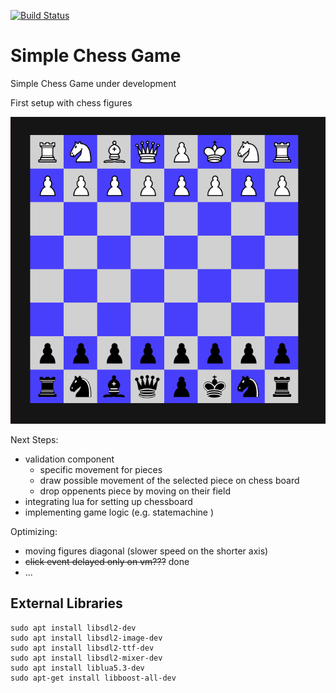 
[![Build Status](https://dev.azure.com/thomassedlmair/SimpleChess/_apis/build/status/ThoSe1990.SimpleChess?branchName=master)](https://dev.azure.com/thomassedlmair/SimpleChess/_build/latest?definitionId=3&branchName=master)


# Simple Chess Game 

Simple Chess Game under development
  
First setup with chess figures 

![first setup](./screenshots/first_setup.PNG)


Next Steps:
- validation component
    - specific movement for pieces
    - draw possible movement of the selected piece on chess board 
    - drop oppenents piece by moving on their field
- integrating lua for setting up chessboard
- implementing game logic (e.g. statemachine )

Optimizing:
- moving figures diagonal (slower speed on the shorter axis)
- ~~click event delayed only on vm???~~ done
- ... 

## External Libraries

````
sudo apt install libsdl2-dev
sudo apt install libsdl2-image-dev
sudo apt install libsdl2-ttf-dev
sudo apt install libsdl2-mixer-dev
sudo apt install liblua5.3-dev
sudo apt-get install libboost-all-dev
````